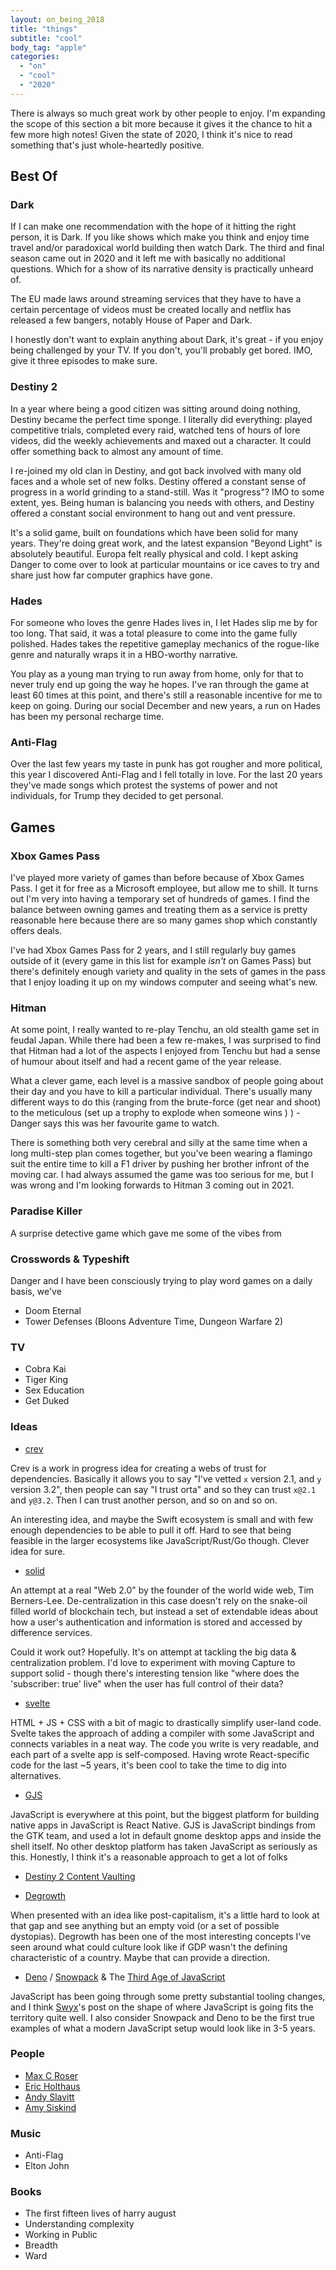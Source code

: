 ```yaml
---
layout: on_being_2018
title: "things"
subtitle: "cool"
body_tag: "apple"
categories:
  - "on"
  - "cool"
  - "2020"
---
```


There is always so much great work by other people to enjoy. I'm expanding the scope of this section a bit more because
it gives it the chance to hit a few more high notes! Given the state of 2020, I think it's nice to read something that's
just whole-heartedly positive.

## Best Of

### Dark

If I can make one recommendation with the hope of it hitting the right person, it is Dark. If you like shows which make
you think and enjoy time travel and/or paradoxical world building then watch Dark. The third and final season came out
in 2020 and it left me with basically no additional questions. Which for a show of its narrative density is practically
unheard of.

The EU made laws around streaming services that they have to have a certain percentage of videos must be created locally
and netflix has released a few bangers, notably House of Paper and Dark.

I honestly don't want to explain anything about Dark, it's great - if you enjoy being challenged by your TV. If you
don't, you'll probably get bored. IMO, give it three episodes to make sure.

### Destiny 2

In a year where being a good citizen was sitting around doing nothing, Destiny became the perfect time sponge. I
literally did everything: played competitive trials, completed every raid, watched tens of hours of lore videos, did the
weekly achievements and maxed out a character. It could offer something back to almost any amount of time.

I re-joined my old clan in Destiny, and got back involved with many old faces and a whole set of new folks. Destiny
offered a constant sense of progress in a world grinding to a stand-still. Was it "progress"? IMO to some extent, yes.
Being human is balancing you needs with others, and Destiny offered a constant social environment to hang out and vent
pressure.

It's a solid game, built on foundations which have been solid for many years. They're doing great work, and the latest
expansion "Beyond Light" is absolutely beautiful. Europa felt really physical and cold. I kept asking Danger to come
over to look at particular mountains or ice caves to try and share just how far computer graphics have gone.

### Hades

For someone who loves the genre Hades lives in, I let Hades slip me by for too long. That said, it was a total pleasure
to come into the game fully polished. Hades takes the repetitive gameplay mechanics of the rogue-like genre and
naturally wraps it in a HBO-worthy narrative.

You play as a young man trying to run away from home, only for that to never truly end up going the way he hopes. I've
ran through the game at least 60 times at this point, and there's still a reasonable incentive for me to keep on going.
During our social December and new years, a run on Hades has been my personal recharge time.

### Anti-Flag

Over the last few years my taste in punk has got rougher and more political, this year I discovered Anti-Flag and I fell
totally in love. For the last 20 years they've made songs which protest the systems of power and not individuals, for
Trump they decided to get personal.

## Games

### Xbox Games Pass

I've played more variety of games than before because of Xbox Games Pass. I get it for free as a Microsoft employee, but
allow me to shill. It turns out I'm very into having a temporary set of hundreds of games. I find the balance between
owning games and treating them as a service is pretty reasonable here because there are so many games shop which
constantly offers deals.

I've had Xbox Games Pass for 2 years, and I still regularly buy games outside of it (every game in this list for example
_isn't_ on Games Pass) but there's definitely enough variety and quality in the sets of games in the pass that I enjoy
loading it up on my windows computer and seeing what's new.

### Hitman

At some point, I really wanted to re-play Tenchu, an old stealth game set in feudal Japan. While there had been a few
re-makes, I was surprised to find that Hitman had a lot of the aspects I enjoyed from Tenchu but had a sense of humour
about itself and had a recent game of the year release.

What a clever game, each level is a massive sandbox of people going about their day and you have to kill a particular
individual. There's usually many different ways to do this (ranging from the brute-force (get near and shoot) to the
meticulous (set up a trophy to explode when someone wins ) ) - Danger says this was her favourite game to watch.

There is something both very cerebral and silly at the same time when a long multi-step plan comes together, but you've
been wearing a flamingo suit the entire time to kill a F1 driver by pushing her brother infront of the moving car. I had
always assumed the game was too serious for me, but I was wrong and I'm looking forwards to Hitman 3 coming out in 2021.

### Paradise Killer

A surprise detective game which gave me some of the vibes from

### Crosswords & Typeshift

Danger and I have been consciously trying to play word games on a daily basis, we've

- Doom Eternal
- Tower Defenses (Bloons Adventure Time, Dungeon Warfare 2)

### TV

- Cobra Kai
- Tiger King
- Sex Education
- Get Duked

### Ideas

- [crev](https://github.com/crev-dev/cargo-crev)

Crev is a work in progress idea for creating a webs of trust for dependencies. Basically it allows you to say "I've
vetted `x` version 2.1, and `y` version 3.2", then people can say "I trust orta" and so they can trust `x@2.1` and
`y@3.2`. Then I can trust another person, and so on and so on.

An interesting idea, and maybe the Swift ecosystem is small and with few enough dependencies to be able to pull it off.
Hard to see that being feasible in the larger ecosystems like JavaScript/Rust/Go though. Clever idea for sure.

- [solid](https://solidproject.org)

An attempt at a real "Web 2.0" by the founder of the world wide web, Tim Berners-Lee. De-centralization in this case
doesn't rely on the snake-oil filled world of blockchain tech, but instead a set of extendable ideas about how a user's
authentication and information is stored and accessed by difference services.

Could it work out? Hopefully. It's on attempt at tackling the big data & centralization problem. I'd love to experiment
with moving Capture to support solid - though there's interesting tension like "where does the 'subscriber: true' live"
when the user has full control of their data?

- [svelte](https://svelte.dev)

HTML + JS + CSS with a bit of magic to drastically simplify user-land code. Svelte takes the approach of adding a
compiler with some JavaScript and connects variables in a neat way. The code you write is very readable, and each part
of a svelte app is self-composed. Having wrote React-specific code for the last ~5 years, it's been cool to take the
time to dig into alternatives.

- [GJS](https://gjs.guide)

JavaScript is everywhere at this point, but the biggest platform for building native apps in JavaScript is React Native.
GJS is JavaScript bindings from the GTK team, and used a lot in default gnome desktop apps and inside the shell itself.
No other desktop platform has taken JavaScript as seriously as this. Honestly, I think it's a reasonable approach to get
a lot of folks

- [Destiny 2 Content Vaulting](https://www.bungie.net/en/Explore/Detail/News/49189)

- [Degrowth](https://timotheeparrique.com/getting-started-with-degrowth/)

When presented with an idea like post-capitalism, it's a little hard to look at that gap and see anything but an empty
void (or a set of possible dystopias). Degrowth has been one of the most interesting concepts I've seen around what
could culture look like if GDP wasn't the defining characteristic of a country. Maybe that can provide a direction.

- [Deno](https://deno.land) / [Snowpack](https://www.snowpack.dev) & The
  [Third Age of JavaScript](https://www.swyx.io/js-third-age/)

JavaScript has been going through some pretty substantial tooling changes, and I think [Swyx](https://www.swyx.io/)'s
post on the shape of where JavaScript is going fits the territory quite well. I also consider Snowpack and Deno to be
the first true examples of what a modern JavaScript setup would look like in 3-5 years.

### People

- [Max C Roser](https://twitter.com/MaxCRoser)
- [Eric Holthaus](https://twitter.com/EricHolthaus)
- [Andy Slavitt](https://twitter.com/ASlavitt)
- [Amy Siskind](https://twitter.com/Amy_Siskind)

### Music

- Anti-Flag
- Elton John

### Books

- The first fifteen lives of harry august
- Understanding complexity
- Working in Public
- Breadth
- Ward
